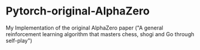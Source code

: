 # Pytorch-original-AlphaZero
My Implementation of the original AlphaZero paper ("A general reinforcement learning algorithm that masters chess, shogi and Go through self-play")
